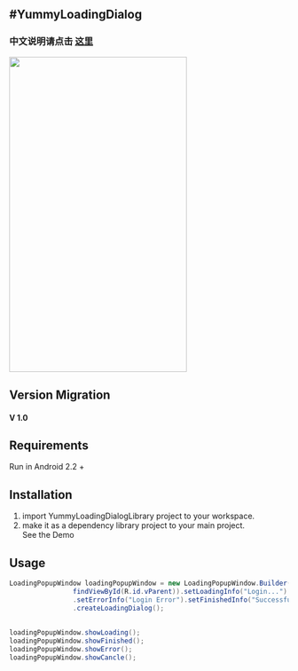
#YummyLoadingDialog
-------
### 中文说明请点击 [这里][1]



<img src="https://github.com/UFreedom/YummyLoadingDialog/blob/master/demo.gif" width="320" height="568" />


## Version Migration

#### V 1.0


## Requirements

Run in Android 2.2 +

## Installation

 1. import YummyLoadingDialogLibrary project to your workspace.
 2. make it as a dependency library project to your main project.
<br>See the Demo

## Usage

```java
LoadingPopupWindow loadingPopupWindow = new LoadingPopupWindow.Builder(context,
				findViewById(R.id.vParent)).setLoadingInfo("Login...")
				.setErrorInfo("Login Error").setFinishedInfo("Successful Login")
				.createLoadingDialog();
				
	
loadingPopupWindow.showLoading();
loadingPopupWindow.showFinished();	
loadingPopupWindow.showError();
loadingPopupWindow.showCancle();

```








[1]:https://github.com/UFreedom/YummyLoadingDialog/edit/master/README_CN.md
